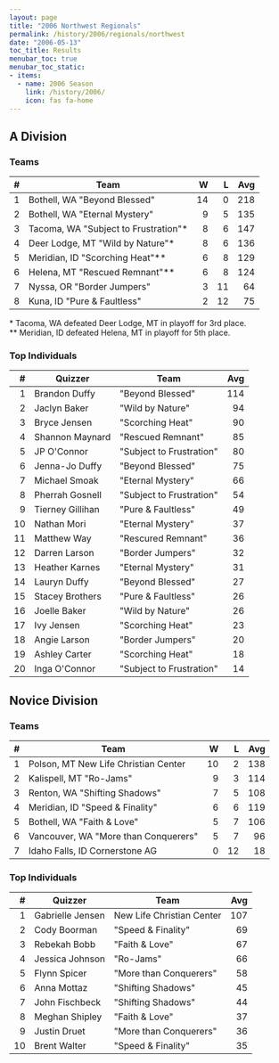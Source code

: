 ```yaml
---
layout: page
title: "2006 Northwest Regionals"
permalink: /history/2006/regionals/northwest
date: "2006-05-13"
toc_title: Results
menubar_toc: true
menubar_toc_static:
- items:
  - name: 2006 Season
    link: /history/2006/
    icon: fas fa-home
---
```


## A Division

### Teams

|    # | Team                                 |    W |    L |  Avg |
| ---: | ------------------------------------ | ---: | ---: | ---: |
|    1 | Bothell, WA "Beyond Blessed"         |   14 |    0 |  218 |
|    2 | Bothell, WA "Eternal Mystery"        |    9 |    5 |  135 |
|    3 | Tacoma, WA "Subject to Frustration"* |    8 |    6 |  147 |
|    4 | Deer Lodge, MT "Wild by Nature"*     |    8 |    6 |  136 |
|    5 | Meridian, ID "Scorching Heat"**      |    6 |    8 |  129 |
|    6 | Helena, MT "Rescued Remnant"**       |    6 |    8 |  124 |
|    7 | Nyssa, OR "Border Jumpers"           |    3 |   11 |   64 |
|    8 | Kuna, ID "Pure & Faultless"          |    2 |   12 |   75 |

\* Tacoma, WA defeated Deer Lodge, MT in playoff for 3rd place.\
\*\* Meridian, ID defeated Helena, MT in playoff for 5th place.

### Top Individuals

|    # | Quizzer          | Team                     |  Avg |
| ---: | ---------------- | ------------------------ | ---: |
|    1 | Brandon Duffy    | "Beyond Blessed"         |  114 |
|    2 | Jaclyn Baker     | "Wild by Nature"         |   94 |
|    3 | Bryce Jensen     | "Scorching Heat"         |   90 |
|    4 | Shannon Maynard  | "Rescued Remnant"        |   85 |
|    5 | JP O'Connor      | "Subject to Frustration" |   80 |
|    6 | Jenna-Jo Duffy   | "Beyond Blessed"         |   75 |
|    7 | Michael Smoak    | "Eternal Mystery"        |   66 |
|    8 | Pherrah Gosnell  | "Subject to Frustration" |   54 |
|    9 | Tierney Gillihan | "Pure & Faultless"       |   49 |
|   10 | Nathan Mori      | "Eternal Mystery"        |   37 |
|   11 | Matthew Way      | "Rescured Remnant"       |   36 |
|   12 | Darren Larson    | "Border Jumpers"         |   32 |
|   13 | Heather Karnes   | "Eternal Mystery"        |   31 |
|   14 | Lauryn Duffy     | "Beyond Blessed"         |   27 |
|   15 | Stacey Brothers  | "Pure & Faultless"       |   26 |
|   16 | Joelle Baker     | "Wild by Nature"         |   26 |
|   17 | Ivy Jensen       | "Scorching Heat"         |   23 |
|   18 | Angie Larson     | "Border Jumpers"         |   20 |
|   19 | Ashley Carter    | "Scorching Heat"         |   18 |
|   20 | Inga O'Connor    | "Subject to Frustration" |   14 |

## Novice Division

### Teams

|    # | Team                                 |    W |    L |  Avg |
| ---: | ------------------------------------ | ---: | ---: | ---: |
|    1 | Polson, MT New Life Christian Center |   10 |    2 |  138 |
|    2 | Kalispell, MT "Ro-Jams"              |    9 |    3 |  114 |
|    3 | Renton, WA "Shifting Shadows"        |    7 |    5 |  108 |
|    4 | Meridian, ID "Speed & Finality"      |    6 |    6 |  119 |
|    5 | Bothell, WA "Faith & Love"           |    5 |    7 |  106 |
|    6 | Vancouver, WA "More than Conquerers" |    5 |    7 |   96 |
|    7 | Idaho Falls, ID Cornerstone AG       |    0 |   12 |   18 |

### Top Individuals

|    # | Quizzer          | Team                      |  Avg |
| ---: | ---------------- | ------------------------- | ---: |
|    1 | Gabrielle Jensen | New Life Christian Center |  107 |
|    2 | Cody Boorman     | "Speed & Finality"        |   69 |
|    3 | Rebekah Bobb     | "Faith & Love"            |   67 |
|    4 | Jessica Johnson  | "Ro-Jams"                 |   66 |
|    5 | Flynn Spicer     | "More than Conquerers"    |   58 |
|    6 | Anna Mottaz      | "Shifting Shadows"        |   45 |
|    7 | John Fischbeck   | "Shifting Shadows"        |   44 |
|    8 | Meghan Shipley   | "Faith & Love"            |   37 |
|    9 | Justin Druet     | "More than Conquerers"    |   36 |
|   10 | Brent Walter     | "Speed & Finality"        |   35 |
